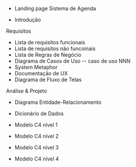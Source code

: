 - Landing page
Sistema de Agenda

- Introdução

Requisitos
- Lista de requisitos funcionais
- Lista de requisitos não funcoinais
- Lista de Regras de Negócio
- Diagrama de Casos de Uso
-- caso de uso NNN
- System Metaphor
- Documentação de UX
- Diagrama de Fluxo de Telas

Análise & Projeto
- Diagrama Entidade-Relacionamento
- Dicionário de Dados
- Modelo C4 nível 1
- Modelo C4 nível 2

- Modelo C4 nível 3

- Modelo C4 nível 4
